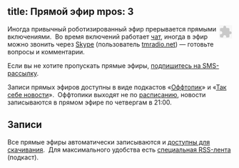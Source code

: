 title: Прямой эфир
mpos: 3
---
<div style="float:right" class="right" id="player">
<object classid="clsid:D27CDB6E-AE6D-11cf-96B8-444553540000" codebase="http://download.macromedia.com/pub/shockwave/cabs/flash/swflash.cab#version=10,0,0,0" width="30" height="30"><param name="movie" value="http://www.strangecube.com/audioplay/online/audioplay.swf?file=http://stream.tmradio.net:8180/live.mp3&amp;auto=no&amp;sendstop=yes&amp;repeat=0&amp;buttondir=http://www.strangecube.com/audioplay/online/alpha_buttons/negative&amp;bgcolor=0xffffff&amp;mode=playstop"><PARAM name="quality" value="high"><param name="wmode" value="transparent"><embed src="http://www.strangecube.com/audioplay/online/audioplay.swf?file=http://stream.tmradio.net:8180/live.mp3&amp;auto=no&amp;sendstop=yes&amp;repeat=0&amp;buttondir=http://www.strangecube.com/audioplay/online/alpha_buttons/negative&amp;bgcolor=0xffffff&amp;mode=playstop" quality=high wmode=transparent width="30" height="30" align="" type="application/x-shockwave-flash" pluginspage="http://www.macromedia.com/go/getflashplayer"></embed></object>
</div>

Иногда привычный роботизированный эфир прерывается прямыми включениями.  Во
время включений работает [чат][chat], иногда в эфир можно звонить через
[Skype][] (пользователь [tmradio.net][tms]) — готовьте вопросы и комментарии.

Если вы не хотите пропускать прямые эфиры, [подпишитесь на SMS-рассылку][sms].

Записи прямых эфиров доступны в виде подкастов «[Оффтопик][offtopic]» и «[Так
себе новости][ssn]».  Оффтопики выходят не по [расписанию][rasp], новости
записываются в прямом эфире по четвергам в 21:00.


## Записи

Все прямые эфиры автоматически записываются и [доступны для скачивания][dump]. 
Для максимального удобства есть [специальная RSS-лента][dump-rss] (подкаст).

[dump]: http://stream.tmradio.net/dump/
[dump-rss]: http://stream.tmradio.net/dump/live.xml


[Skype]: http://www.skype.com/
[chat]: /chat.html
[offtopic]: http://offtopic.rpod.ru/
[rasp]: /schedule.html
[sms]: /sms.html
[ssn]: /news.html
[tms]: skype:tmradio.net?userinfo

